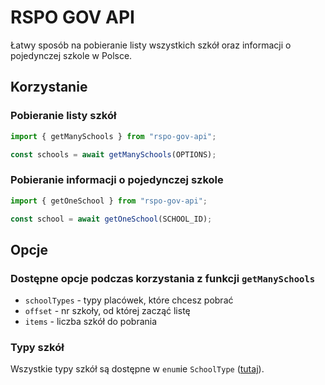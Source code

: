 # RSPO GOV API

Łatwy sposób na pobieranie listy wszystkich szkół oraz informacji o pojedynczej szkole w Polsce.

## Korzystanie

### Pobieranie listy szkół

```ts
import { getManySchools } from "rspo-gov-api";

const schools = await getManySchools(OPTIONS);
```

### Pobieranie informacji o pojedynczej szkole

```ts
import { getOneSchool } from "rspo-gov-api";

const school = await getOneSchool(SCHOOL_ID);
```

## Opcje

### Dostępne opcje podczas korzystania z funkcji `getManySchools`

- `schoolTypes` - typy placówek, które chcesz pobrać
- `offset` - nr szkoły, od której zacząć listę
- `items` - liczba szkół do pobrania

### Typy szkół

Wszystkie typy szkół są dostępne w `enum`ie `SchoolType` ([tutaj](./src/types.ts#L3)).
